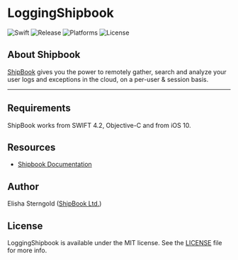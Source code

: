 # LoggingShipbook

![Swift](https://img.shields.io/badge/Swift-5.2-orange.svg)
![Release](https://img.shields.io/github/v/tag/ShipBook/swift-log-shipbook?label=release&logo=github)
![Platforms](https://img.shields.io/badge/platforms-iOS%20%7C%20tvOS-lightgrey.svg)
![License](https://img.shields.io/github/license/ShipBook/swift-log-shipbook/LICENSE)


## About Shipbook
[ShipBook](https://www.shipbook.io) gives you the power to remotely gather, search and analyze your user logs and exceptions in the cloud, on a per-user & session basis.

---

## Requirements
ShipBook works from SWIFT 4.2, Objective-C and from iOS 10.  

## Resources
* [Shipbook Documentation](https://docs.shipbook.io)

## Author

Elisha Sterngold ([ShipBook Ltd.](https://www.shipbook.io))

## License

LoggingShipbook is available under the MIT license. See the [LICENSE](LICENSE) file for more info.




